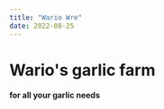 ```yaml
---
title: "Wario Wre"
date: 2022-08-25
---
```




# Wario's garlic farm
#### for all your garlic needs
